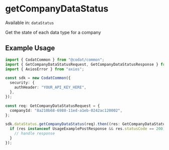 # getCompanyDataStatus
Available in: `dataStatus`

Get the state of each data type for a company

## Example Usage
```typescript
import { CodatCommon } from "@codat/common";
import { GetCompanyDataStatusRequest, GetCompanyDataStatusResponse } from "@codat/common/dist/sdk/models/operations";
import { AxiosError } from "axios";

const sdk = new CodatCommon({
  security: {
    authHeader: "YOUR_API_KEY_HERE",
  },
});

const req: GetCompanyDataStatusRequest = {
  companyId: "8a210b68-6988-11ed-a1eb-0242ac120002",
};

sdk.dataStatus.getCompanyDataStatus(req).then((res: GetCompanyDataStatusResponse | AxiosError) => {
  if (res instanceof UsageExamplePostResponse && res.statusCode == 200) {
    // handle response
  }
});
```